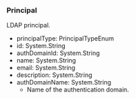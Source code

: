 ### Principal
LDAP principal.

- principalType: PrincipalTypeEnum
- id: System.String
- authDomainId: System.String
- name: System.String
- email: System.String
- description: System.String
- authDomainName: System.String
  - Name of the authentication domain.
